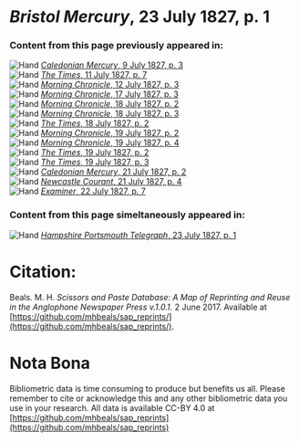 # *Bristol Mercury*, 23 July 1827, p. 1  
  
### Content from this page previously appeared in:  
![Hand](http://scissorsandpaste.net/wp-content/uploads/2017/06/smallhandpointer.png) [*Caledonian Mercury*, 9 July 1827, p. 3](https://mhbeals.github.io/sap_html/Caledonian-Mercury/Caledonian-Mercury-9-July-1827-p-3)  
![Hand](http://scissorsandpaste.net/wp-content/uploads/2017/06/smallhandpointer.png) [*The Times*, 11 July 1827, p. 7](https://mhbeals.github.io/sap_html/The-Times/The-Times-11-July-1827-p-7)  
![Hand](http://scissorsandpaste.net/wp-content/uploads/2017/06/smallhandpointer.png) [*Morning Chronicle*, 12 July 1827, p. 3](https://mhbeals.github.io/sap_html/Morning-Chronicle/Morning-Chronicle-12-July-1827-p-3)  
![Hand](http://scissorsandpaste.net/wp-content/uploads/2017/06/smallhandpointer.png) [*Morning Chronicle*, 17 July 1827, p. 3](https://mhbeals.github.io/sap_html/Morning-Chronicle/Morning-Chronicle-17-July-1827-p-3)  
![Hand](http://scissorsandpaste.net/wp-content/uploads/2017/06/smallhandpointer.png) [*Morning Chronicle*, 18 July 1827, p. 2](https://mhbeals.github.io/sap_html/Morning-Chronicle/Morning-Chronicle-18-July-1827-p-2)  
![Hand](http://scissorsandpaste.net/wp-content/uploads/2017/06/smallhandpointer.png) [*Morning Chronicle*, 18 July 1827, p. 3](https://mhbeals.github.io/sap_html/Morning-Chronicle/Morning-Chronicle-18-July-1827-p-3)  
![Hand](http://scissorsandpaste.net/wp-content/uploads/2017/06/smallhandpointer.png) [*The Times*, 18 July 1827, p. 2](https://mhbeals.github.io/sap_html/The-Times/The-Times-18-July-1827-p-2)  
![Hand](http://scissorsandpaste.net/wp-content/uploads/2017/06/smallhandpointer.png) [*Morning Chronicle*, 19 July 1827, p. 2](https://mhbeals.github.io/sap_html/Morning-Chronicle/Morning-Chronicle-19-July-1827-p-2)  
![Hand](http://scissorsandpaste.net/wp-content/uploads/2017/06/smallhandpointer.png) [*Morning Chronicle*, 19 July 1827, p. 4](https://mhbeals.github.io/sap_html/Morning-Chronicle/Morning-Chronicle-19-July-1827-p-4)  
![Hand](http://scissorsandpaste.net/wp-content/uploads/2017/06/smallhandpointer.png) [*The Times*, 19 July 1827, p. 2](https://mhbeals.github.io/sap_html/The-Times/The-Times-19-July-1827-p-2)  
![Hand](http://scissorsandpaste.net/wp-content/uploads/2017/06/smallhandpointer.png) [*The Times*, 19 July 1827, p. 3](https://mhbeals.github.io/sap_html/The-Times/The-Times-19-July-1827-p-3)  
![Hand](http://scissorsandpaste.net/wp-content/uploads/2017/06/smallhandpointer.png) [*Caledonian Mercury*, 21 July 1827, p. 2](https://mhbeals.github.io/sap_html/Caledonian-Mercury/Caledonian-Mercury-21-July-1827-p-2)  
![Hand](http://scissorsandpaste.net/wp-content/uploads/2017/06/smallhandpointer.png) [*Newcastle Courant*, 21 July 1827, p. 4](https://mhbeals.github.io/sap_html/Newcastle-Courant/Newcastle-Courant-21-July-1827-p-4)  
![Hand](http://scissorsandpaste.net/wp-content/uploads/2017/06/smallhandpointer.png) [*Examiner*, 22 July 1827, p. 7](https://mhbeals.github.io/sap_html/Examiner/Examiner-22-July-1827-p-7)  
  
### Content from this page simeltaneously appeared in:  
![Hand](http://scissorsandpaste.net/wp-content/uploads/2017/06/smallhandpointer.png) [*Hampshire Portsmouth Telegraph*, 23 July 1827, p. 1](https://mhbeals.github.io/sap_html/Hampshire-Portsmouth-Telegraph/Hampshire-Portsmouth-Telegraph-23-July-1827-p-1)  


# Citation: 

Beals. M. H. *Scissors and Paste Database: A Map of Reprinting and Reuse in the Anglophone Newspaper Press v.1.0.1.* 2 June 2017. Available at [https://github.com/mhbeals/sap_reprints/](https://github.com/mhbeals/sap_reprints/). 

# Nota Bona

Bibliometric data is time consuming to produce but benefits us all. Please remember to cite or acknowledge this and any other bibliometric data you use in your research. All data is available CC-BY 4.0 at [https://github.com/mhbeals/sap_reprints](https://github.com/mhbeals/sap_reprints)